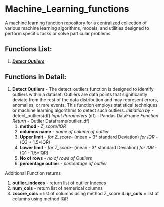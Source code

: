 # Machine_Learning_functions

A machine learning function repository for a centralized collection of various machine learning algorithms, models, and utilities designed to perform specific tasks or solve particular problems. 

## Functions List:
1.  [_**Detect Outliers**_](#Detect_Outliers)

## Functions in Detail:

<a name="Detect_Outliers"></a>
1. **Detect Outliers** - The detect_outliers function is designed to identify outliers within a dataset. Outliers are data points that significantly deviate from the rest of the data distribution and may represent errors, anomalies, or rare events. This function employs statistical techniques or machine learning algorithms to detect such outliers.
   _Initiation by_ - detect_outliers(df)
   _Input Parameters_ (df) - Pandas DataFrame
   _Function Return_ - Outlier Dataframe(outlier_df)
     1. **method** - _Z_score/IQR_
     2. **columns name** - _name of column of outlier_
     3. **Upper limit** - _for Z_score_- (mean + 3* standard Deviation)
                      _for IQR_ - (Q3 + 1.5*IQR)
     4. **Lower limit** - _for Z_score_- (mean - 3* standard Deviation)
                      _for IQR_ - (Q1 - 1.5*IQR)
     5. **No of rows** - _no of rows of Outliers_
     6. **percentage outlier** - _percentage of outlier_

Additional Function returns
  1. **outlier_indexes** - return list of outlier Indexes
  2. **num_cols** - return list of nemerical columns
  3. **zscore_cols** = list of columns using method Z_score
  4.**iqr_cols** = list of columns using method IQR

   


